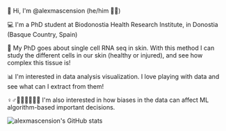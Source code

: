 👋 Hi, I'm @alexmascension (he/him 🏳️‍🌈)

💻 I'm a PhD student at Biodonostia Health Research Institute, in Donostia (Basque Country, Spain)

🔬 My PhD goes about single cell RNA seq in skin. With this method I can study the different cells in our skin (healthy or injured), and see how complex this tissue is!

📊 I'm interested in data analysis visualization. I love playing with data and see what can I extract from them! 

♀️♂️🖐🏻🖐🏽🖐🏿 I'm also interested in how biases in the data can affect ML algorithm-based important decisions.

<!---
alexmascension/alexmascension is a ✨ special ✨ repository because its `README.md` (this file) appears on your GitHub profile.
You can click the Preview link to take a look at your changes.
--->

![alexmascension's GitHub stats](https://github-readme-stats.vercel.app/api?username=alexmascension&count_private=true&show_icons=true&theme=dark)
